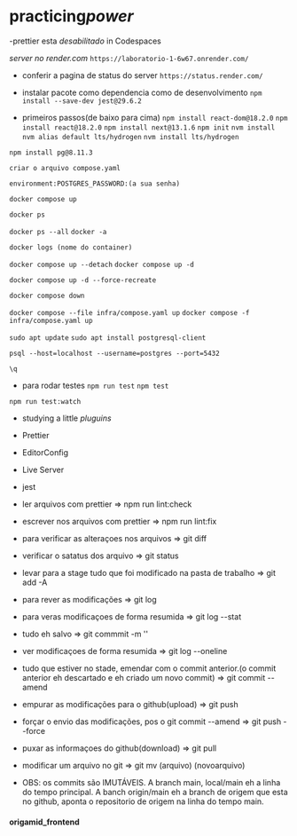 # practicing*power*

-prettier esta *desabilitado* in Codespaces

<!-- com framework next  e biblioteca react -->
*server no render.com*
`https://laboratorio-1-6w67.onrender.com/`
- conferir a pagina de status do server
`https://status.render.com/`


- instalar pacote como dependencia como de desenvolvimento
`npm install --save-dev jest@29.6.2`

- primeiros passos(de baixo para cima)
`npm install react-dom@18.2.0`
`npm install react@18.2.0`
`npm install next@13.1.6`
`npm init`
`nvm install`
`nvm alias default lts/hydrogen`
`nvm install lts/hydrogen`

<!-- ultilizando .env => para variaveis de ambiente -->

<!-- instalar o pg -->
`npm install pg@8.11.3`

<!-- usando DOCKER-COMPOSE -->
`criar o arquivo compose.yaml`
<!-- criar a variavel de ambiente password -->
`environment:POSTGRES_PASSWORD:(a sua senha)`
<!-- criar e rodar o container e imagem -->
`docker compose up`
<!-- porta e server do container  do docker postgres  ipv4 => 0.0.0.0 port => 5432 -->
<!-- listar processos -->
`docker ps`
<!-- forçar listar todos os processos -->
`docker ps --all`
`docker -a`
<!-- ver os logs do docker -->
`docker logs (nome do container)`
<!-- subindo o container em modo desanexado do terminal(rosa o service em background) -->
`docker compose up --detach`
`docker compose up -d`
<!-- subindo o container e forçar uma recriação -->
`docker compose up -d --force-recreate`
<!-- destruir o container -->
`docker compose down`
<!-- criar o container a partir do arquivo yaml detro de uma pasta -->
`docker compose --file infra/compose.yaml up`
`docker compose -f infra/compose.yaml up`


<!-- instalar o postgres-client -->
`sudo apt update`
`sudo apt install postgresql-client`

<!-- comandos postgres -->
`psql --host=localhost --username=postgres --port=5432`
<!-- sair do terminal editor do postgres -->
`\q`



- para rodar testes
`npm run test`
`npm test`
<!-- script para testes automaticos -->
`npm run test:watch`

<!-- TDD => Test Driven Development => 
      DESENVOLVIMENTO ORIENTADO A TESTES -->

<!-- Primeiro se faz o test, depois programa
    o codigo que vai ser a entrada para o test  -->


- studying a little
  _pluguins_
- Prettier
- EditorConfig
- Live Server
- jest

- ler arquivos com prettier => npm run lint:check
- escrever nos arquivos com prettier => npm run lint:fix
- para verificar as alteraçoes nos arquivos => git diff
- verificar o satatus dos arquivo => git status
- levar para a stage tudo que foi modificado na pasta de trabalho => git add -A
- para rever as modificações => git log
- para veras modificaçoes de forma resumida => git log --stat
- tudo eh salvo => git commmit -m ''
- ver modificaçoes de forma resumida => git log --oneline
- tudo que estiver no stade, emendar com o commit anterior.(o commit anterior eh descartado e eh criado um novo commit) => git commit --amend
- empurar as modificações para o github(upload) => git push
- forçar o envio das modificações, pos o git commit --amend => git push --force
- puxar as informaçoes do github(download) => git pull
- modificar um arquivo no git => git mv (arquivo) (novoarquivo) 

* OBS: os commits são IMUTÁVEIS.
A branch  main, local/main eh a linha do tempo principal.
A banch origin/main eh a branch  de origem que esta no github, aponta o repositorio de origem na linha do tempo main.
#### origamid_frontend
